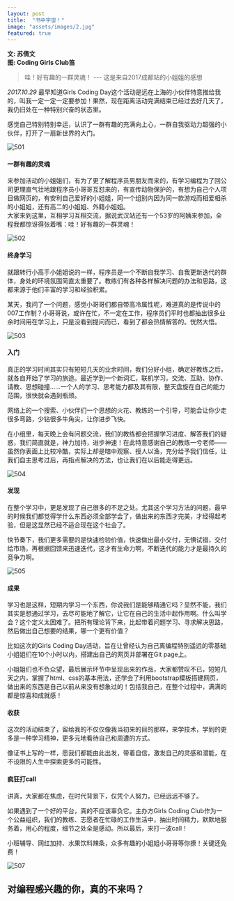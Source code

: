 ```yaml
---
layout: post
title:  "书中宇宙！"
image: "assets/images/2.jpg"
featured: true
---
```


**文: 苏倩文**  
**图: Coding Girls Club笛**  

> 哇！好有趣的一群灵魂！
>         --- 这是来自2017成都站的小姐姐的感想

_2017.10.29_
最早知道Girls Coding Day这个活动是远在上海的小伙伴特意推给我的，叫我一定一定一定要参加！果然，现在距离活动完满结束已经过去好几天了，我仍旧处在一种特别兴奋的状态里。  

感觉自己特别特别幸运，认识了一群有趣的充满向上心，一群自我驱动力超强的小伙伴，打开了一扇新世界的大门。  

![501](../assets/images/501.jpg)

#### 一群有趣的灵魂
来参加活动的小姐姐们，有为了更了解程序员男朋友而来的，有学习编程为了回公司更理直气壮地跟程序员小哥哥互怼来的，有宣传动物保护的，有想为自己个人项目做网页的，有安利自己爱好的小姐姐，同一个组别内因为同一款游戏而相爱相杀的小姐姐，还有高二的小姐姐、外籍小姐姐。  
大家来到这里，互相学习互相交流，据说武汉站还有一个53岁的阿姨来参加，全程我都惊讶得张着嘴：哇！好有趣的一群灵魂！  

![502](../assets/images/502.jpg)

#### 终身学习
就跟转行小高手小姐姐说的一样，程序员是一个不断自我学习、自我更新迭代的群体，身处的环境氛围简直太重要了。教练们有各种各样解决问题的办法和思路，这都来源于他们丰富的学习和经验积累。  

某天，我问了一个问题，感觉小哥哥们都自带高冷属性呢，难道真的是传说中的007工作制？小哥哥说，或许在忙，不一定在工作，程序员们平时也都抽出很多业余时间用在学习上，只是没看到提问而已，看到了都会热情解答的。恍然大悟。  

![503](../assets/images/503.jpg)

#### 入门
真正的学习时间其实只有短短几天的业余时间，我们分好小组，确定好教练之后，就各自开始了学习的旅途。最近学到一个新词汇，联机学习。交流、互助、协作、请教、思想碰撞……一个人的学习、思考能力都及其有限，整天盘旋在自己的能力范围，很快就会遇到瓶颈。  

网络上的一个搜索、小伙伴们一个思想的火花、教练的一个引导，可能会让你少走很多弯路，少钻很多牛角尖，让你进步飞快。  

在小组里，每天晚上会有问题交流，我们的教练都会把握学习进度、解答我们的疑惑，我们简直就是，神力加持，进步神速！在此特意感谢自己的教练一兮老师——虽然你表面上比较冷酷，实际上却是暗中观察、授人以渔，充分给予我们信任，让我们自主思考过后，再指点解决的方法，也让我们在以后能走得更远。  

![504](../assets/images/504.jpg)

#### 发现
在整个学习中，更是发现了自己很多的不足之处。尤其这个学习方法的问题，最早的时候我们都觉得学什么东西必须全部学会了，做出来的东西才完美，才经得起考验，但是这显然已经不适合现在这个社会了。  

快节奏下，我们更多需要的是快速检验价值，快速做出最小交付，无惧试错，交付给市场，再根据回馈来迅速迭代，这才有生命力啊，不断迭代的能力才是最持久的竞争力啊。  

![505](../assets/images/505.jpg)

#### 成果
学习也是这样，短期内学习一个东西，你说我们是能够精通它吗？显然不能，我们其实是想通过学习，去尽可能地了解它，让它在自己的生活中起作用啊。什么叫学会？这个定义太困难了。把所有理论背下来，比起带着问题学习、寻求解决思路，然后做出自己想要的结果，哪一个更有价值？  

比如这次的Girls Coding Day活动，旨在让曾经认为自己离编程特别遥远的零基础小姐姐们在10个小时以内，搭建出自己的网页并部署在Git page上。  

小姐姐们也不负众望，最后展示环节中呈现出来的作品，大家都赞叹不已，短短几天之内，掌握了html、css的基本用法，还学会了利用bootstrap模板搭建网页，做出来的东西是自己以前从来没有想象过的！包括我自己，在整个过程中，满满的都是惊喜和成就感！  

#### 收获
这次的活动结束了，留给我的不仅仅像我当初来的目的那样，来学技术，学到的更多是一种学习精神，更多元地看待自己和周遭的方式。  

像证书上写的一样，愿我们都能由此出发，带着自信，激发自己的灵感和潜能，在不设限的人生中探索更多的可能性。  

#### 疯狂打call
讲真，大家都在焦虑，在时代背景下，仅凭个人努力，已经远远不够了。  

如果遇到了一个好的平台，真的不应该辜负它。主办方Girls Coding Club作为一个公益组织，我们的教练、志愿者在忙碌的工作生活中，抽出时间精力，默默地服务着，用心的程度，细节之处全是感动。所以最后，来打一波call！  

小班辅导、网红加持、水果饮料辣条，众多有趣的小姐姐小哥哥等你撩！关键还免费！  

![507](../assets/images/507.jpg)

## 对编程感兴趣的你，真的不来吗？  













